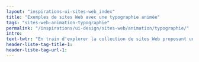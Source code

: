 ```yaml
---
layout: "inspirations-ui-sites-web_index"
title: "Exemples de sites Web avec une typographie animée"
tags: "sites-web-animation-typographie"
permalink: "/inspirations/ui-design/sites-web/animation/typographie/"
intro:
text-twtr: "En train d'explorer la collection de sites Web proposant une animation de la typographie – @MagDuWebdesign"
header-liste-tag-title-1:
header-liste-tag-url-1:
---
```

